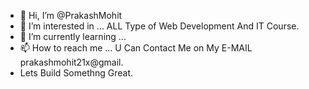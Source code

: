 - 👋 Hi, I’m @PrakashMohit
- 👀 I’m interested in ... ALL Type of Web Development And IT Course.
- 🌱 I’m currently learning ...
- 📫 How to reach me ...   U Can Contact Me on My E-MAIL prakashmohit21x@gmail.
- Lets Build Somethng Great.
